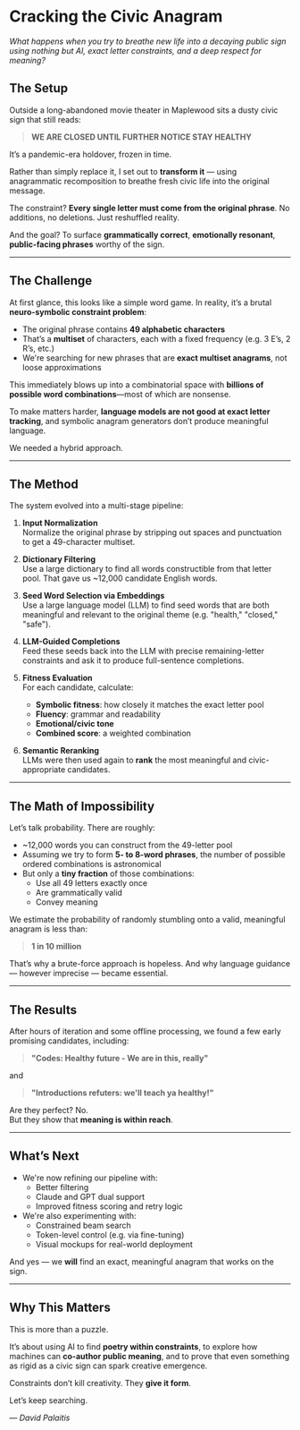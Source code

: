 # Cracking the Civic Anagram

*What happens when you try to breathe new life into a decaying public sign using nothing but AI, exact letter constraints, and a deep respect for meaning?*

## The Setup

Outside a long-abandoned movie theater in Maplewood sits a dusty civic sign that still reads:

> **WE ARE CLOSED UNTIL FURTHER NOTICE STAY HEALTHY**

It’s a pandemic-era holdover, frozen in time.

Rather than simply replace it, I set out to **transform it** — using anagrammatic recomposition to breathe fresh civic life into the original message.

The constraint? **Every single letter must come from the original phrase**. No additions, no deletions. Just reshuffled reality.

And the goal? To surface **grammatically correct**, **emotionally resonant**, **public-facing phrases** worthy of the sign.

---

## The Challenge

At first glance, this looks like a simple word game. In reality, it’s a brutal **neuro-symbolic constraint problem**:

- The original phrase contains **49 alphabetic characters**
- That’s a **multiset** of characters, each with a fixed frequency (e.g. 3 E’s, 2 R’s, etc.)
- We're searching for new phrases that are **exact multiset anagrams**, not loose approximations

This immediately blows up into a combinatorial space with **billions of possible word combinations**—most of which are nonsense.

To make matters harder, **language models are not good at exact letter tracking**, and symbolic anagram generators don’t produce meaningful language.

We needed a hybrid approach.

---

## The Method

The system evolved into a multi-stage pipeline:

1. **Input Normalization**  
   Normalize the original phrase by stripping out spaces and punctuation to get a 49-character multiset.

2. **Dictionary Filtering**  
   Use a large dictionary to find all words constructible from that letter pool. That gave us ~12,000 candidate English words.

3. **Seed Word Selection via Embeddings**  
   Use a large language model (LLM) to find seed words that are both meaningful and relevant to the original theme (e.g. "health," "closed," "safe").

4. **LLM-Guided Completions**  
   Feed these seeds back into the LLM with precise remaining-letter constraints and ask it to produce full-sentence completions.

5. **Fitness Evaluation**  
   For each candidate, calculate:
   - **Symbolic fitness**: how closely it matches the exact letter pool
   - **Fluency**: grammar and readability
   - **Emotional/civic tone**
   - **Combined score**: a weighted combination

6. **Semantic Reranking**  
   LLMs were then used again to **rank** the most meaningful and civic-appropriate candidates.

---

## The Math of Impossibility

Let’s talk probability. There are roughly:

- ~12,000 words you can construct from the 49-letter pool
- Assuming we try to form **5- to 8-word phrases**, the number of possible ordered combinations is astronomical
- But only a **tiny fraction** of those combinations:
  - Use all 49 letters exactly once
  - Are grammatically valid
  - Convey meaning

We estimate the probability of randomly stumbling onto a valid, meaningful anagram is less than:

> **1 in 10 million**

That’s why a brute-force approach is hopeless. And why language guidance — however imprecise — became essential.

---

## The Results

After hours of iteration and some offline processing, we found a few early promising candidates, including:

> **"Codes: Healthy future - We are in this, really"**

and

> **"Introductions refuters: we'll teach ya healthy!"**

Are they perfect? No.  
But they show that **meaning is within reach**.

---

## What’s Next

- We're now refining our pipeline with:
  - Better filtering
  - Claude and GPT dual support
  - Improved fitness scoring and retry logic
- We're also experimenting with:
  - Constrained beam search
  - Token-level control (e.g. via fine-tuning)
  - Visual mockups for real-world deployment

And yes — we **will** find an exact, meaningful anagram that works on the sign.

---

## Why This Matters

This is more than a puzzle.

It’s about using AI to find **poetry within constraints**, to explore how machines can **co-author public meaning**, and to prove that even something as rigid as a civic sign can spark creative emergence.

Constraints don’t kill creativity. They **give it form**.

Let’s keep searching.

— *David Palaitis*

